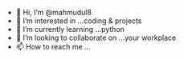 - 👋 Hi, I’m @mahmudul8
- 👀 I’m interested in ...coding & projects
- 🌱 I’m currently learning ...python
- 💞️ I’m looking to collaborate on ...your workplace
- 📫 How to reach me ...

<!---
mahmudul8/mahmudul8 is a ✨ special ✨ repository because its `README.md` (this file) appears on your GitHub profile.
You can click the Preview link to take a look at your changes.
--->
